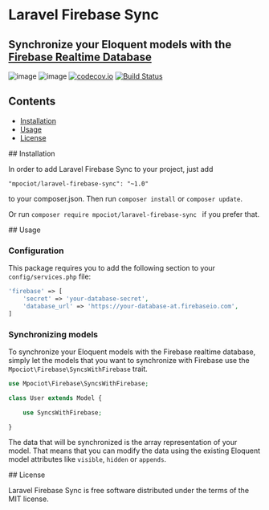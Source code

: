 # Laravel Firebase Sync
## Synchronize your Eloquent models with the [Firebase Realtime Database](https://firebase.google.com/docs/database/)

![image](http://img.shields.io/packagist/v/mpociot/laravel-firebase-sync.svg?style=flat)
![image](http://img.shields.io/packagist/l/mpociot/laravel-firebase-sync.svg?style=flat)
[![codecov.io](https://codecov.io/github/mpociot/laravel-firebase-sync/coverage.svg?branch=master)](https://codecov.io/github/mpociot/captainhook?branch=master)
[![Build Status](https://travis-ci.org/mpociot/laravel-firebase-sync.svg?branch=master)](https://travis-ci.org/mpociot/captainhook)

## Contents

- [Installation](#installation)
- [Usage](#usage)
- [License](#license)

<a name="installation" />
## Installation

In order to add Laravel Firebase Sync to your project, just add

    "mpociot/laravel-firebase-sync": "~1.0"

to your composer.json. Then run `composer install` or `composer update`.

Or run `composer require mpociot/laravel-firebase-sync ` if you prefer that.


<a name="usage" />
## Usage

### Configuration

This package requires you to add the following section to your `config/services.php` file:

```php
'firebase' => [
    'secret' => 'your-database-secret',
    'database_url' => 'https://your-database-at.firebaseio.com',
]
```

### Synchronizing models

To synchronize your Eloquent models with the Firebase realtime database, simply let the models that you want to synchronize with Firebase use the `Mpociot\Firebase\SyncsWithFirebase` trait.

```php
use Mpociot\Firebase\SyncsWithFirebase;

class User extends Model {

    use SyncsWithFirebase;

}
```

The data that will be synchronized is the array representation of your model. That means that you can modify the data using the existing Eloquent model attributes like `visible`, `hidden` or `appends`.

<a name="license" />
## License

Laravel Firebase Sync is free software distributed under the terms of the MIT license.